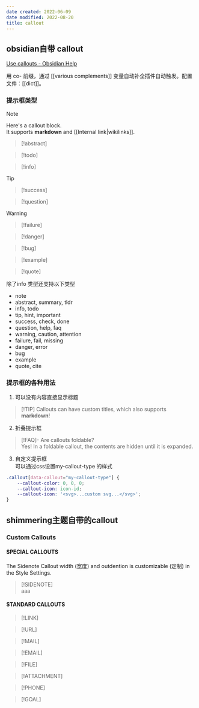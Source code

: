 ```yaml
---
date created: 2022-06-09
date modified: 2022-08-20
title: callout
---
```


## obsidian自带 callout

[Use callouts - Obsidian Help](https://help.obsidian.md/How+to/Use+callouts)

用 co- 前缀，通过 [[various complements]] 变量自动补全插件自动触发。配置文件：[[dict]]。

### 提示框类型

> [!note]  
> Here's a callout block.  
> It supports **markdown** and [[Internal link|wikilinks]].

> [!abstract]

>[!todo]

> [!info]

> [!tip]

> [!success]

> [!question]

> [!warning]

> [!failure]

> [!danger]

> [!bug]

> [!example]

> [!quote]

除了info 类型还支持以下类型

- note
- abstract, summary, tldr
- info, todo
- tip, hint, important
- success, check, done
- question, help, faq
- warning, caution, attention
- failure, fail, missing
- danger, error
- bug
- example
- quote, cite

### 提示框的各种用法

1. 可以没有内容直接显示标题
> [!TIP] Callouts can have custom titles, which also supports **markdown**!

2. 折叠提示框
> [!FAQ]- Are callouts foldable?  
> Yes! In a foldable callout, the contents are hidden until it is expanded.

3. 自定义提示框  
可以通过css设置my-callout-type 的样式

```css
.callout[data-callout="my-callout-type"] {
    --callout-color: 0, 0, 0;
    --callout-icon: icon-id;
    --callout-icon: '<svg>...custom svg...</svg>';
}
```

## shimmering主题自带的callout

### Custom Callouts

#### [](https://chrisgrieser.github.io/shimmering-focus/css-classes/#special-callouts)SPECIAL CALLOUTS

The Sidenote Callout width (宽度) and outdention is customizable (定制) in the Style Settings.

> [!SIDENOTE]  
> aaa

#### STANDARD CALLOUTS

> [!LINK]

> [!URL]

> [!MAIL]

> [!EMAIL]

> [!FILE]
>

> [!ATTACHMENT]

> [!PHONE]

> [!GOAL]
